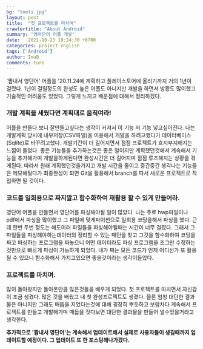 ```yaml
---
bg: "tools.jpg"
layout: post
title:  "첫 프로젝트를 마치며"
crawlertitle: "About Android"
summary: "영어단어 어플 개발"
date:   2021-10-23 19:24:30 +0700
categories: project english
tags: ['Android']
author: ImuB
comments: ture
---
```

'짬내서 영단어' 어플을 '20.11.24에 계획하고 플레이스토어에 올리기까지 거의 1년이 걸렸다. 1년이 걸릴정도의 완성도 높은 어플도 아니지만 개발을 하면서 방황도 많이했고 기술적인 어려움도 있었다. 그렇게 느끼고 배운점에 대해서 정리하겠다.

### 개발 계획을 세웠다면 계획대로 움직여라!

어플을 만들다 보니 잘만들고싶다는 생각이 커져서 이 기능 저 기능 넣고싶어진다. 나는 개발계획 당시에 내부저장(CSV파일)을 이용해서 개발을 하려고했다가 데이터베이스(Sqlite)로 바꾸려고했다. 개발기간이 더 길어지면서 점점 프로젝트가 흐지부지해지는 느낌이 들었다. 좋은 기능들을 추가하는것은 좋은 일이지만 계획했던것에서 계속해서 기능을 추가해가며 개발을하게된다면 완성시간은 더 길어지며 점점 루즈해지는 상황을 겪게된다. 따라서 원래 계획했던것을가지고 개발 시간을 줄이고 중간중간 생각나는 기능들은 메모해뒀다가 최종완성이 되면 Git을 활용해서 branch를 따서 새로운 프로젝트로 작업하면 될 것이다.

### 코드를 일회용으로 짜지말고 함수화하여 재활용 할 수 있게 만들어라.

영단어 어플을 만들면서 영단어를 파싱해야될 일이 많았다. 나는 주로 hwp파일이나 pdf에서 파싱을 많이했고 그 파일에 맞게파이썬으로 일회용 코딩을해서 파싱을 했다. 근데 한번 두번 정도는 해도여러 파일들을 파싱해야될때는 시간이 너무 걸렸다. 그래서 그 파일들을 파싱해야하는데이터의 정리할 수 있는 패턴을 찾고 그것을 함수화하여 코딩을 짜고 파싱하는 프로그램을 짜놓으니 어떤 데이터라도 파싱 프로그램을 조그만 수정하는것만으로 빠르게 파싱이 가능하게 되었다. 내가 짜는 모든 코드가 언제 어디선가 또 활용될 수 있으니 함수화해서 가지고있으면 좋을것이라는 생각이들었다.

### 프로젝트를 마치며.

많이 돌아왔지만 돌아온만큼 많은것들을 배우게 되었다. 첫 프로젝트를 마치면서 자신감이 조금 생겼다. 많은 것을 배웠고 내 첫 완성프로젝트도 생겼다. 물론 엄청 대단한 결과물은 아니지만 그래도 매듭을 지었다는것에 대해 굉장히 뿌듯하고 보람차다 계속해서 프로젝트를 만들고 개발해가며 매듭을 짓다보면 대단한 결과물을 만들어 낼수있을거라고 생각한다. 

**추가적으로 '짬내서 영단어'는 계속해서 업데이트해서 실제로 사용자들이 생길때까지 업데이트할 예정이다. 그 업데이트 또 한 포스팅해나가겠다.**
